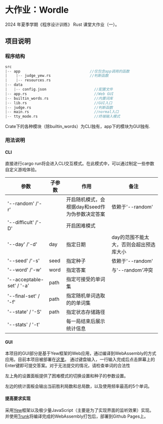 # 大作业：Wordle

2024 年夏季学期《程序设计训练》 Rust 课堂大作业（一）。

## 项目说明

### 程序结构

```c
src
|-- app                                //仅包含app调用的函数
|    |-- judge_yew.rs                  //判断函数
|    |-- resources.rs       
|-- data
|   |-- config.json                      //配置文件
|-- app.rs                               //Web GUI
|-- builtin_words.rs                     //内置词库
|-- lib.rs                               //GUI入口
|-- judge.rs                             //判断函数
|-- main.rs                              //normal入口
|-- tty_mode.rs                          //终端输入模式
```
Crate下的各种模块（除builtin_words）为CLI独有，app下的模块为GUI独有.

### 用法说明

#### CLI
直接进行cargo run将会进入CLI交互模式。在此模式中，可以通过制定一些参数自定义游戏体验。

|  参数                     | 子参数 | 作用 | 备注 |
| -------------------------- | ------ |----------- | ----- |
|'--random' /'-r' | | 开启随机模式，会根据day和seed作为伪参数决定答案 | 依赖于'--random' |
|'--difficult' /'-D' | | 开启困难模式 |  |
|'--day' /'-d' | day<int> | 指定日期 | day的范围不能太大，否则会超出预选库大小 |
|'--seed' /'-s' | seed<int> | 指定种子 | 依赖于'--random' |
|'--word' /'-w' | word<String> | 指定答案 | 与'--random'冲突 |
| '--acceptable-set' / '-a' | path <String> | 指定可接受的单词集 |  |
| '--final-set' / '-f' | path <String> | 指定随机单词选取的的单词集 |  |
| '--state' / '-S' | path <String> | 指定状态存储路径 |  |
| '--stats' / '-t' | | 每一局结束后展示统计信息 |  |

#### GUI
本项目的GUI部分是基于Yew框架的Web应用，通过编译到WebAssembly的方式应用。目前本项目被部署在[这里](https://rosist-sallina.github.io/wordle/)。
通过键盘输入，一行输入完成后点击屏幕上的Enter键即可提交答案。对于无法提交的情况，请检查单词的合法性

左上角的设置面板提供了困难模式的切换设置和种子的参数设置。

左边的统计面板会输出当前胜利局数和总局数，以及使用频率最高的5个单词。

#### 提高要求实现
采用[Yew](https://yew.rs/)框架以及极少量JavaScript（主要是为了实现界面的监听效果）实现。
并使用[Trunk](https://trunkrs.dev/)将编译完成的WebAssembly打包后，部署到Github Pages上。
